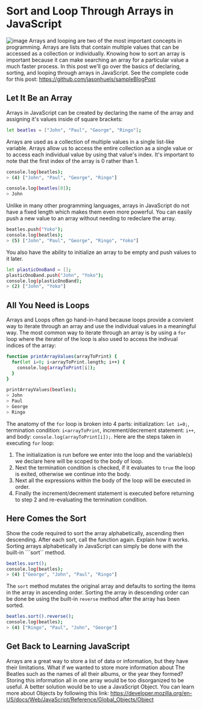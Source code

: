 # Sort and Loop Through Arrays in JavaScript
![image](https://images.unsplash.com/photo-1527266237111-a4989d028b4b?ixlib=rb-1.2.1&ixid=eyJhcHBfaWQiOjEyMDd9&auto=format&fit=crop&w=1950&q=80)
Arrays and looping are two of the most important concepts in programming. Arrays are lists that contain multiple values that can be accessed as a collection or individually. Knowing how to sort an array is important because it can make searching an array for a particular value a much faster process. In this post we'll go over the basics of declaring, sorting, and looping through arrays in JavaScript. See the complete code for this post: https://github.com/jasonhuels/sampleBlogPost
## Let It Be an Array
Arrays in JavaScript can be created by declaring the name of the array and assigning it's values inside of square brackets:
```sh
let beatles = ["John", "Paul", "George", "Ringo"];
```
Arrays are used as a collection of multiple values in a single list-like variable. Arrays allow us to access the entire collection as a single value or to access each individual value by using that value's index. It's important to note that the first index of the array is 0 rather than 1. 
```sh
console.log(beatles);
> (4) ["John", "Paul", "George", "Ringo"]

console.log(beatles[0]);
> John
```
Unlike in many other programming languages, arrays in JavaScript do not have a fixed length which makes them even more powerful. You can easily push a new value to an array without needing to redeclare the array.
```sh
beatles.push("Yoko");
console.log(beatles);
> (5) ["John", "Paul", "George", "Ringo", "Yoko"]
```
You also have the ability to initialize an array to be empty and push values to it later.
```sh
let plasticOnoBand = [];
plasticOnoBand.push("John", "Yoko");
console.log(plasticOnoBand);
> (2) ["John", "Yoko"]
```
## All You Need is Loops
Arrays and Loops often go hand-in-hand because loops provide a convient way to iterate through an array and use the individual values in a meaningful way. The most common way to iterate through an array is by using a ```for``` loop where the iterator of the loop is also used to access the indivual indices of the array:
```sh
function printArrayValues(arrayToPrint) {
  for(let i=0; i<arrayToPrint.length; i++) {
    console.log(arrayToPrint[i]);
  }
}

printArrayValues(beatles);
> John
> Paul
> George
> Ringo
```
The anatomy of the ```for``` loop is broken into 4 parts: initialization: ```let i=0;```, termination condition: ```i<arrayToPrint```, increment/decrement statement: ```i++```, and body: ```console.log(arrayToPrint[i]);```. Here are the steps taken in executing ```for``` loop:
1. The initialization is run before we enter into the loop and the variable(s) we declare here will be scoped to the body of loop.
2. Next the termination condition is checked, if it evaluates to ```true``` the loop is exited, otherwise we continue into the body.
3. Next all the expressions within the body of the loop will be executed in order.
4. Finally the increment/decrement statement is executed before returning to step 2 and re-evaluating the termination condition.

## Here Comes the Sort
Show the code required to sort the array alphabetically, ascending then descending. After each sort, call the function again. Explain how it works.
Sorting arrays alphabetically in JavaScript can simply be done with the built-in ```sort`` method.
```sh
beatles.sort();
console.log(beatles);
> (4) ["George", "John", "Paul", "Ringo"]
```
The ```sort``` method mutates the original array and defaults to sorting the items in the array in ascending order. Sorting the array in descending order can be done be using the built-in ```reverse``` method after the array has been sorted.
```sh
beatles.sort().reverse();
console.log(beatles);
> (4) ["Ringo", "Paul", "John", "George"]
```

## Get Back to Learning JavaScript
Arrays are a great way to store a list of data or information, but they have their limitations. What if we wanted to store more information about The Beatles such as the names of all their albums, or the year they formed? Storing this information all in one array would be too disorganized to be useful. A better solution would be to use a JavaScript Object. You can learn more about Objects by following this link: https://developer.mozilla.org/en-US/docs/Web/JavaScript/Reference/Global_Objects/Object 